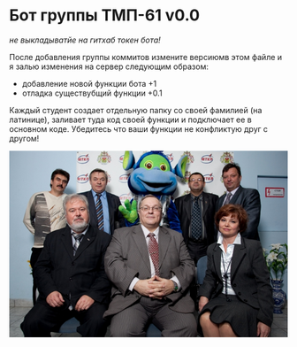 # Бот группы ТМП-61 v0.0

_не выкладыватйе на гитхаб токен бота!_

После добавления группы коммитов измените версиюмв этом 
файле и я залью изменения на сервер следующим образом:
- добавление новой функции бота +1
- отладка существубщий функции +0.1

Каждый студент создает отдельную папку со своей фамилией (на латинице),
заливает туда код своей функции и подключает ее в основном коде.
Убедитесь что ваши функции не конфликтую друг с другом!

![alt text](https://github.com/mtkp-tmp/telebot_from_61/blob/master/2010_11_18_mtkp1.jpg "big brother is watching you!")

